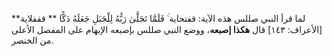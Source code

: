 لما قرأ النبي صللس هذه الآية: قفتحاية ۚ فَلَمَّا تَجَلَّىٰ رَبُّهُ لِلْجَبَلِ جَعَلَهُ دَكًّا ** ققفلاية** [الأعراف: ١٤٣] قال **هكذا إصبعه**، ووضع النبي صللس بإصبعه الإبهام على المفصل الأعلى من الخنصر.